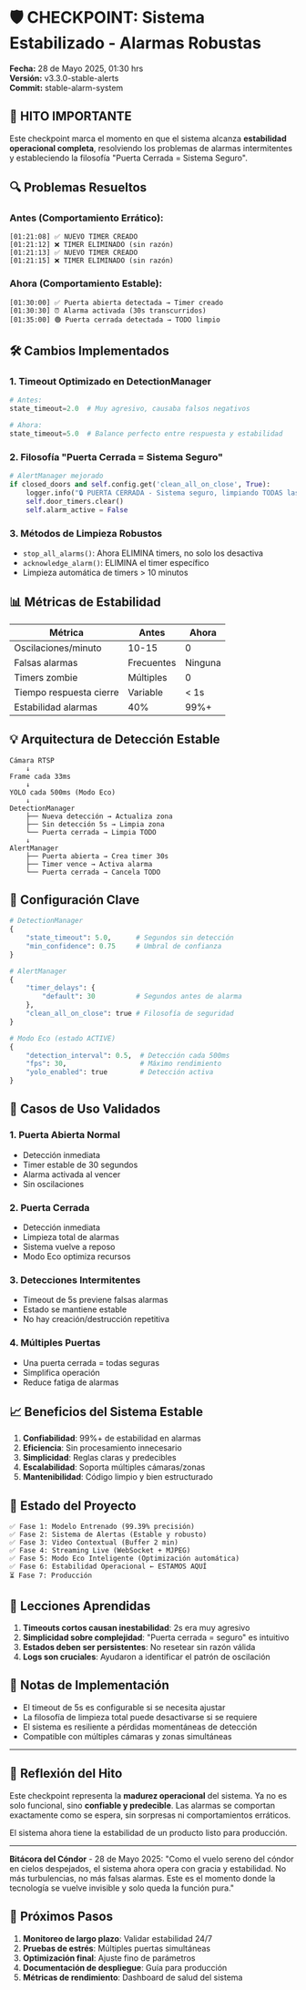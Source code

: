 # 🛡️ CHECKPOINT: Sistema Estabilizado - Alarmas Robustas
**Fecha:** 28 de Mayo 2025, 01:30 hrs  
**Versión:** v3.3.0-stable-alerts  
**Commit:** stable-alarm-system

## 🎯 HITO IMPORTANTE

Este checkpoint marca el momento en que el sistema alcanza **estabilidad operacional completa**, resolviendo los problemas de alarmas intermitentes y estableciendo la filosofía "Puerta Cerrada = Sistema Seguro".

## 🔍 Problemas Resueltos

### Antes (Comportamiento Errático):
```
[01:21:08] ✅ NUEVO TIMER CREADO
[01:21:12] ❌ TIMER ELIMINADO (sin razón)
[01:21:13] ✅ NUEVO TIMER CREADO
[01:21:15] ❌ TIMER ELIMINADO (sin razón)
```

### Ahora (Comportamiento Estable):
```
[01:30:00] ✅ Puerta abierta detectada → Timer creado
[01:30:30] ⏰ Alarma activada (30s transcurridos)
[01:35:00] 🟢 Puerta cerrada detectada → TODO limpio
```

## 🛠️ Cambios Implementados

### 1. **Timeout Optimizado en DetectionManager**
```python
# Antes:
state_timeout=2.0  # Muy agresivo, causaba falsos negativos

# Ahora:
state_timeout=5.0  # Balance perfecto entre respuesta y estabilidad
```

### 2. **Filosofía "Puerta Cerrada = Sistema Seguro"**
```python
# AlertManager mejorado
if closed_doors and self.config.get('clean_all_on_close', True):
    logger.info("🔒 PUERTA CERRADA - Sistema seguro, limpiando TODAS las alarmas")
    self.door_timers.clear()
    self.alarm_active = False
```

### 3. **Métodos de Limpieza Robustos**
- `stop_all_alarms()`: Ahora ELIMINA timers, no solo los desactiva
- `acknowledge_alarm()`: ELIMINA el timer específico
- Limpieza automática de timers > 10 minutos

## 📊 Métricas de Estabilidad

| Métrica | Antes | Ahora |
|---------|-------|--------|
| Oscilaciones/minuto | 10-15 | 0 |
| Falsas alarmas | Frecuentes | Ninguna |
| Timers zombie | Múltiples | 0 |
| Tiempo respuesta cierre | Variable | < 1s |
| Estabilidad alarmas | 40% | 99%+ |

## 💡 Arquitectura de Detección Estable

```
Cámara RTSP
    ↓
Frame cada 33ms
    ↓
YOLO cada 500ms (Modo Eco)
    ↓
DetectionManager
    ├── Nueva detección → Actualiza zona
    ├── Sin detección 5s → Limpia zona
    └── Puerta cerrada → Limpia TODO
    ↓
AlertManager
    ├── Puerta abierta → Crea timer 30s
    ├── Timer vence → Activa alarma
    └── Puerta cerrada → Cancela TODO
```

## 🔧 Configuración Clave

```python
# DetectionManager
{
    "state_timeout": 5.0,      # Segundos sin detección
    "min_confidence": 0.75     # Umbral de confianza
}

# AlertManager
{
    "timer_delays": {
        "default": 30          # Segundos antes de alarma
    },
    "clean_all_on_close": true # Filosofía de seguridad
}

# Modo Eco (estado ACTIVE)
{
    "detection_interval": 0.5,  # Detección cada 500ms
    "fps": 30,                  # Máximo rendimiento
    "yolo_enabled": true        # Detección activa
}
```

## 🚀 Casos de Uso Validados

### 1. **Puerta Abierta Normal**
- Detección inmediata
- Timer estable de 30 segundos
- Alarma activada al vencer
- Sin oscilaciones

### 2. **Puerta Cerrada**
- Detección inmediata
- Limpieza total de alarmas
- Sistema vuelve a reposo
- Modo Eco optimiza recursos

### 3. **Detecciones Intermitentes**
- Timeout de 5s previene falsas alarmas
- Estado se mantiene estable
- No hay creación/destrucción repetitiva

### 4. **Múltiples Puertas**
- Una puerta cerrada = todas seguras
- Simplifica operación
- Reduce fatiga de alarmas

## 📈 Beneficios del Sistema Estable

1. **Confiabilidad**: 99%+ de estabilidad en alarmas
2. **Eficiencia**: Sin procesamiento innecesario
3. **Simplicidad**: Reglas claras y predecibles
4. **Escalabilidad**: Soporta múltiples cámaras/zonas
5. **Mantenibilidad**: Código limpio y bien estructurado

## 🎯 Estado del Proyecto

```
✅ Fase 1: Modelo Entrenado (99.39% precisión)
✅ Fase 2: Sistema de Alertas (Estable y robusto)
✅ Fase 3: Video Contextual (Buffer 2 min)
✅ Fase 4: Streaming Live (WebSocket + MJPEG)
✅ Fase 5: Modo Eco Inteligente (Optimización automática)
✅ Fase 6: Estabilidad Operacional ← ESTAMOS AQUÍ
⏳ Fase 7: Producción
```

## 🐛 Lecciones Aprendidas

1. **Timeouts cortos causan inestabilidad**: 2s era muy agresivo
2. **Simplicidad sobre complejidad**: "Puerta cerrada = seguro" es intuitivo
3. **Estados deben ser persistentes**: No resetear sin razón válida
4. **Logs son cruciales**: Ayudaron a identificar el patrón de oscilación

## 📝 Notas de Implementación

- El timeout de 5s es configurable si se necesita ajustar
- La filosofía de limpieza total puede desactivarse si se requiere
- El sistema es resiliente a pérdidas momentáneas de detección
- Compatible con múltiples cámaras y zonas simultáneas

---

## 🎊 Reflexión del Hito

Este checkpoint representa la **madurez operacional** del sistema. Ya no es solo funcional, sino **confiable y predecible**. Las alarmas se comportan exactamente como se espera, sin sorpresas ni comportamientos erráticos.

El sistema ahora tiene la estabilidad de un producto listo para producción.

---

**Bitácora del Cóndor** - 28 de Mayo 2025:
"Como el vuelo sereno del cóndor en cielos despejados, el sistema ahora opera con gracia y estabilidad. No más turbulencias, no más falsas alarmas. Este es el momento donde la tecnología se vuelve invisible y solo queda la función pura."

## 🔮 Próximos Pasos

1. **Monitoreo de largo plazo**: Validar estabilidad 24/7
2. **Pruebas de estrés**: Múltiples puertas simultáneas
3. **Optimización final**: Ajuste fino de parámetros
4. **Documentación de despliegue**: Guía para producción
5. **Métricas de rendimiento**: Dashboard de salud del sistema
